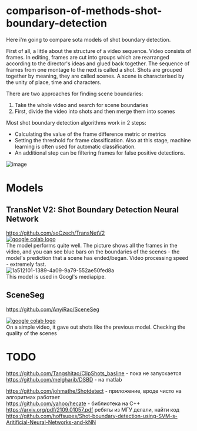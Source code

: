# comparison-of-methods-shot-boundary-detection

Here i'm going to compare sota models of shot boundary detection.   

First of all, a little about the structure of a video sequence. Video consists of frames. In editing, frames are cut into groups which are rearranged according to the director's ideas and glued back together. The sequence of frames from one montage to the next is called a shot. Shots are grouped together by meaning, they are called scenes. A scene is characterised by the unity of place, time and characters.  

There are two approaches for finding scene boundaries:  
1) Take the whole video and search for scene boundaries  
2) First, divide the video into shots and then merge them into scenes   


Most shot boundary detection algorithms work in 2 steps:
* Calculating the value of the frame difference metric or metrics
* Setting the threshold for frame classification. Also at this stage, machine learning is often
used for automatic classification.
* An additional step can be filtering frames for false positive detections.

![image](https://user-images.githubusercontent.com/52531828/175067025-01a56a06-79df-453c-a5a9-4255c479fbaf.png)

# Models
## TransNet V2: Shot Boundary Detection Neural Network

https://github.com/soCzech/TransNetV2  
 <a href="https://colab.research.google.com/drive/1Zaip4cc1FzplanXoviUxN5Zbu4CaoiX5?authuser=1#scrollTo=LHPLHWirC4mQ"><img src="https://colab.research.google.com/assets/colab-badge.svg" alt="google colab logo"></a>  
   The model performs quite well. The picture shows all the frames in the video, and you can see blue bars on the boundaries of the scenes - the model's prediction that a scene has ended/began. Video processing speed - extremely fast.  
 ![1a512101-1389-4a09-9a79-552ae50fed8a](https://user-images.githubusercontent.com/52531828/175001668-7e23894e-c16b-4d6f-8e3e-41d803d444f0.png)  
 This model is used in Googl's mediapipe. 
 
 ## SceneSeg
 https://github.com/AnyiRao/SceneSeg 
 
 <a href="https://colab.research.google.com/drive/1dH95TWU47wKXSaoV_IHWktmjYy8Su7BR?authuser=1#scrollTo=fpqcPnyR8vRg"><img src="https://colab.research.google.com/assets/colab-badge.svg" alt="google colab logo"></a>  
 On a simple video, it gave out shots like the previous model.
Checking the quality of the scenes
 
 # TODO  
 

https://github.com/Tangshitao/ClipShots_basline - пока не запускается  
https://github.com/melgharib/DSBD                                                                   - на matlab
 
 
 https://github.com/johmathe/Shotdetect -                                                              приложение, вроде чисто на алгоритмах работает  
 https://github.com/yahoo/hecate -                                                                     библиотека на C++  
 https://arxiv.org/pdf/2109.01057.pdf                                                                  ребяты из МГУ делали, найти код  
 https://github.com/hoffsupes/Shot-boundary-detection-using-SVM-s-Aritificial-Neural-Networks-and-kNN


 
 

